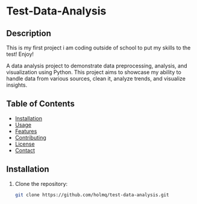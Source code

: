 # Test-Data-Analysis

## Description
This is my first project i am coding outside of school to put my skills to the test! Enjoy!

A data analysis project to demonstrate data preprocessing, analysis, and visualization using Python. This project aims to showcase my ability to handle data from various sources, clean it, analyze trends, and visualize insights.

## Table of Contents
- [Installation](#installation)
- [Usage](#usage)
- [Features](#features)
- [Contributing](#contributing)
- [License](#license)
- [Contact](#contact)

## Installation
1. Clone the repository:
   ```bash
   git clone https://github.com/holmq/test-data-analysis.git
